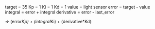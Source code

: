 target = 35
Kp = 1
Ki = 1
Kd = 1 
value = light sensor 
error = target - value 
integral = error + integrsl 
derivative = error - last_error 


=> (error*Kp) + (integral*Ki) + (derivative*Kd)
